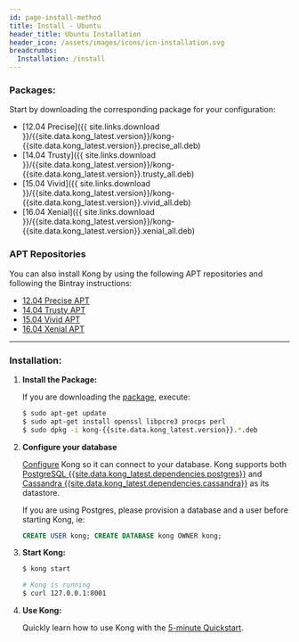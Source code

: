 ```yaml
---
id: page-install-method
title: Install - Ubuntu
header_title: Ubuntu Installation
header_icon: /assets/images/icons/icn-installation.svg
breadcrumbs:
  Installation: /install
---
```


### Packages:

Start by downloading the corresponding package for your configuration:

- [12.04 Precise]({{ site.links.download }}/{{site.data.kong_latest.version}}/kong-{{site.data.kong_latest.version}}.precise_all.deb)
- [14.04 Trusty]({{ site.links.download }}/{{site.data.kong_latest.version}}/kong-{{site.data.kong_latest.version}}.trusty_all.deb)
- [15.04 Vivid]({{ site.links.download }}/{{site.data.kong_latest.version}}/kong-{{site.data.kong_latest.version}}.vivid_all.deb)
- [16.04 Xenial]({{ site.links.download }}/{{site.data.kong_latest.version}}/kong-{{site.data.kong_latest.version}}.xenial_all.deb)

### APT Repositories

You can also install Kong by using the following APT repositories and following the Bintray instructions:

- [12.04 Precise APT](https://bintray.com/mashape/kong-ubuntu-precise-{{site.data.kong_latest.release}})
- [14.04 Trusty APT](https://bintray.com/mashape/kong-ubuntu-trusty-{{site.data.kong_latest.release}})
- [15.04 Vivid APT](https://bintray.com/mashape/kong-ubuntu-vivid-{{site.data.kong_latest.release}})
- [16.04 Xenial APT](https://bintray.com/mashape/kong-ubuntu-xenial-{{site.data.kong_latest.release}})

----

### Installation:

1. **Install the Package:**

    If you are downloading the [package](#packages), execute:

    ```bash
    $ sudo apt-get update
    $ sudo apt-get install openssl libpcre3 procps perl
    $ sudo dpkg -i kong-{{site.data.kong_latest.version}}.*.deb
    ```

2. **Configure your database**

    [Configure][configuration] Kong so it can connect to your database. Kong supports both [PostgreSQL {{site.data.kong_latest.dependencies.postgres}}](http://www.postgresql.org/) and [Cassandra {{site.data.kong_latest.dependencies.cassandra}}](http://cassandra.apache.org/) as its datastore.

    If you are using Postgres, please provision a database and a user before starting Kong, ie:

    ```sql
    CREATE USER kong; CREATE DATABASE kong OWNER kong;
    ```

3. **Start Kong:**

    ```bash
    $ kong start

    # Kong is running
    $ curl 127.0.0.1:8001
    ```

4. **Use Kong:**

    Quickly learn how to use Kong with the [5-minute Quickstart](/docs/latest/getting-started/quickstart).

[configuration]: /docs/{{site.data.kong_latest.release}}/configuration#database
